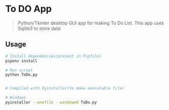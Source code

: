 # To DO App

> Python/Tkinter desktop GUI app for making To Do List. This app uses Sqlite3 to store data

## Usage

```bash
# Install dependencies(present in Pipfile)
pipenv install

# Run script
python ToDo.py


# Compiled with Pyinstaller(to make executable file)

# Windows
pyinstaller --onefile --windowed ToDo.py


```